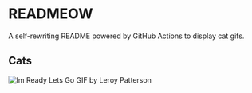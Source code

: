 # READMEOW

A self-rewriting README powered by GitHub Actions to display cat gifs.

## Cats

![Im Ready Lets Go GIF by Leroy Patterson](https://media2.giphy.com/media/CjmvTCZf2U3p09Cn0h/200.gif?cid=9acd02dapzm6n1lczxxux10avqrkfzb8kjqgtws1tta9xwd5&ep=v1_gifs_search&rid=200.gif&ct=g)
